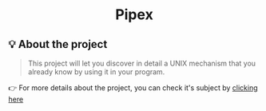 <h1 align="center">
  <strong>Pipex</strong>
</h1>

## 💡 About the project

> This project will let you discover in detail a UNIX mechanism that you already know
by using it in your program.

 👉  For more details about the project, you can check it's subject by <a href="https://cdn.intra.42.fr/pdf/pdf/52114/en.subject.pdf">clicking here</a>
